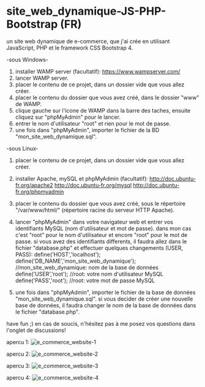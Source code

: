 # site_web_dynamique-JS-PHP-Bootstrap (FR)
un site web dynamique de e-commerce, que j'ai crée en utilisant JavaScript, PHP et le framework CSS Bootstrap 4.

-sous Windows-
1. installer WAMP server (facultatif): https://www.wampserver.com/
2. lancer WAMP server.
3. placer le contenu de ce projet, dans un dossier vide que vous allez créer.
4. placer le contenu du dossier que vous avez créé, dans le dossier "www" de WAMP.
5. clique gauche sur l'icone de WAMP dans la barre des taches, ensuite cliquez sur "phpMyAdmin" pour le lancer.
6. entrer le nom d'utilisateur "root" et rien pour le mot de passe.
7. une fois dans "phpMyAdmin", importer le fichier de la BD "mon_site_web_dynamique.sql".

-sous Linux-
1. placer le contenu de ce projet, dans un dossier vide que vous allez créer.
2. installer Apache, mySQL et phpMyAdmin (facultatif):
http://doc.ubuntu-fr.org/apache2
http://doc.ubuntu-fr.org/mysql
http://doc.ubuntu-fr.org/phpmyadmin
4. placer le contenu du dossier que vous avez créé, sous le répertoire "/var/www/html/" (répertoire racine du serveur HTTP Apache).
5. lancer "phpMyAdmin" dans votre navigateur web et entrer vos identifiants MySQL (nom d'utilisateur et mot de passe).
dans mon cas c'est "root" pour le nom d'utilisateur et encore "root" pour le mot de passe.
si vous avez des identifiants differents, il faudra allez dans le fichier "database.php" et effectuer quelques changements (USER, PASS):
define('HOST','localhost');
define('DB_NAME','mon_site_web_dynamique');   //mon_site_web_dynamique: nom de la base de données   
define('USER','root');  //root: votre nom d'utilisateur MySQL
define('PASS','root');  //root: votre mot de passe MySQL

7. une fois dans "phpMyAdmin", importer le fichier de la base de données   "mon_site_web_dynamique.sql".
si vous decider de créer une nouvelle base de données, il faudra changer le nom de la base de données dans le fichier "database.php".    

have fun ;) en cas de soucis, n'hésitez pas à me posez vos questions dans l'onglet de discussions!

apercu 1:
![e_commerce_website-1](https://user-images.githubusercontent.com/72648203/108034118-55344a80-7035-11eb-8e79-1e9745bbcb2a.png)

apercu 2:
![e_commerce_website-2](https://user-images.githubusercontent.com/72648203/108034121-56fe0e00-7035-11eb-8747-6f215421f473.png)

apercu 3:
![e_commerce_website-3](https://user-images.githubusercontent.com/72648203/108034124-5796a480-7035-11eb-8314-2f55c9f13431.png)

apercu 4:
![e_commerce_website-4](https://user-images.githubusercontent.com/72648203/108034128-5796a480-7035-11eb-9864-63530f84ee78.png)
